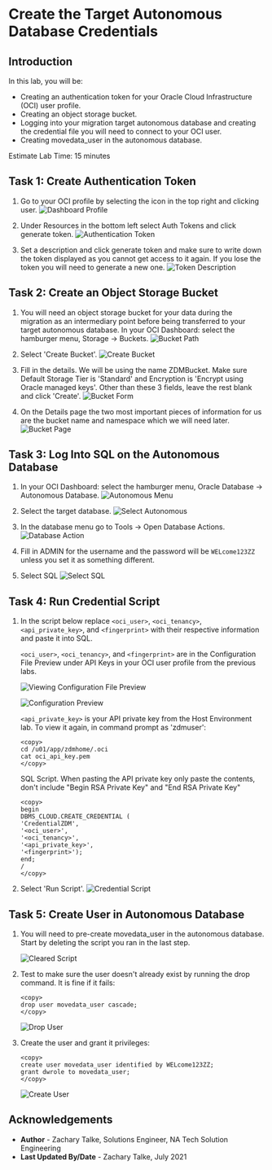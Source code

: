 # Create the Target Autonomous Database Credentials

## Introduction
In this lab, you will be:
  * Creating an authentication token for your Oracle Cloud Infrastructure (OCI) user profile.
  * Creating an object storage bucket.
  * Logging into your migration target autonomous database and creating the credential file you will need to connect to your OCI user.
  * Creating movedata\_user in the autonomous database.

Estimate Lab Time: 15 minutes

## Task 1: Create Authentication Token
1. Go to your OCI profile by selecting the icon in the top right and clicking user.
    ![Dashboard Profile](./images/dashboard-profile.PNG)

2. Under Resources in the bottom left select Auth Tokens and click generate token.
    ![Authentication Token](./images/auth-token.PNG)

3. Set a description and click generate token and make sure to write down the token displayed as you cannot get access to it again. If you lose the token you will need to generate a new one.
    ![Token Description](./images/token-desc.PNG)

## Task 2: Create an Object Storage Bucket

1. You will need an object storage bucket for your data during the migration as an intermediary point before being transferred to your target autonomous database. In your OCI Dashboard: select the hamburger menu, Storage -> Buckets.
    ![Bucket Path](./images/bucket-path.PNG)

2. Select 'Create Bucket'.
    ![Create Bucket](./images/create-bucket.PNG)

3. Fill in the details. We will be using the name ZDMBucket. Make sure Default Storage Tier is 'Standard' and Encryption is 'Encrypt using Oracle managed keys'. Other than these 3 fields, leave the rest blank and click 'Create'.
    ![Bucket Form](./images/bucket-form.PNG)

4. On the Details page the two most important pieces of information for us are the bucket name and namespace which we will need later.
    ![Bucket Page](./images/bucket-page.PNG)

## Task 3: Log Into SQL on the Autonomous Database

1. In your OCI Dashboard: select the hamburger menu, Oracle Database -> Autonomous Database.
    ![Autonomous Menu](./images/menu-auton.PNG)

2. Select the target database.
    ![Select Autonomous](./images/select-auton.PNG)

3. In the database menu go to Tools -> Open Database Actions.
    ![Database Action](./images/db-action.PNG)

4. Fill in ADMIN for the username and the password will be `WELcome123ZZ` unless you set it as something different.

5. Select SQL
    ![Select SQL](./images/select-sql.PNG)


## Task 4: Run Credential Script
1. In the script below replace `<oci_user>`, `<oci_tenancy>`, `<api_private_key>`, and `<fingerprint>` with their respective information and paste it into SQL.

    `<oci_user>`, `<oci_tenancy>`, and `<fingerprint>` are in the Configuration File Preview under API Keys in your OCI user profile from the previous labs.

    ![Viewing Configuration File Preview](./images/view-config-prev.PNG)

    ![Configuration Preview](./images/config-prev.PNG)

    `<api_private_key>` is your API private key from the Host Environment lab. To view it again, in command prompt as 'zdmuser':

    ```
    <copy>
    cd /u01/app/zdmhome/.oci
    cat oci_api_key.pem
    </copy>
    ```

    SQL Script. When pasting the API private key only paste the contents, don't include "Begin RSA Private Key" and "End RSA Private Key"

    ```
    <copy>
    begin
    DBMS_CLOUD.CREATE_CREDENTIAL (
    'CredentialZDM',
    '<oci_user>',
    '<oci_tenancy>',
    '<api_private_key>',
    '<fingerprint>');
    end;
    /
    </copy>
    ```

2. Select 'Run Script'.
    ![Credential Script](./images/cred-script.PNG)

## Task 5: Create User in Autonomous Database
1. You will need to pre-create movedata\_user in the autonomous database. Start by deleting the script you ran in the last step.

    ![Cleared Script](./images/cleared-sql.PNG)

2. Test to make sure the user doesn't already exist by running the drop command. It is fine if it fails:

    ```
    <copy>
    drop user movedata_user cascade;
    </copy>
    ```

    ![Drop User](./images/drop-user.PNG)

3. Create the user and grant it privileges:

    ```
    <copy>
    create user movedata_user identified by WELcome123ZZ;
    grant dwrole to movedata_user;
    </copy>
    ```

    ![Create User](./images/create-user.PNG)


## Acknowledgements
* **Author** - Zachary Talke, Solutions Engineer, NA Tech Solution Engineering
* **Last Updated By/Date** - Zachary Talke, July 2021
